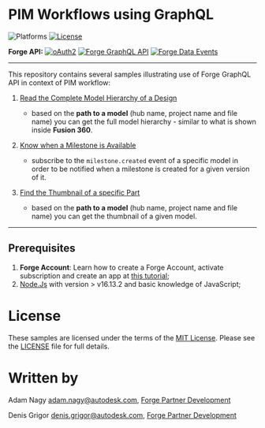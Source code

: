 # PIM Workflows using GraphQL

![Platforms](https://img.shields.io/badge/platform-windows%20%7C%20osx%20%7C%20linux-lightgray.svg)
[![License](http://img.shields.io/:license-mit-blue.svg)](http://opensource.org/licenses/MIT)


**Forge API:** [![oAuth2](https://img.shields.io/badge/oAuth2-v2-green.svg)](http://developer-autodesk.github.io/)
[![Forge GraphQL API](https://img.shields.io/badge/Forge%20GraphQL-v1-orange)](https://forge.autodesk.com/en/docs/forgeag/v1/developers_guide/overview/)
[![Forge Data Events](https://img.shields.io/badge/Forge%20Data%20Events-v1-informational)](https://forge.autodesk.com/en/docs/fevnt/v1/developers_guide/overview/)

---

This repository contains several samples illustrating use of Forge GraphQL API in context of PIM workflow:

1. [Read the Complete Model Hierarchy of a Design](./1.Read%20the%20Complete%20Model%20Hierarchy%20of%20a%20Design) 

   -  based on the **path to a model** (hub name, project name and file name) you can get the full model hierarchy - similar to what is shown inside **Fusion 360**.


2. [Know when a Milestone is Available](./2.Know%20When%20a%20New%20Milestone%20is%20Available)
	
   - subscribe to the `milestone.created` event of a specific model in order to be notified when a milestone is created for a given version of it.


3. [Find the Thumbnail of a specific Part](./3.Find%20the%20Thumbnail%20of%20a%20specific%20Part)
   
	-  based on the **path to a model** (hub name, project name and file name) you can get the thumbnail of a given model.

---

## Prerequisites
1. **Forge Account**: Learn how to create a Forge Account, activate subscription and create an app at [this tutorial](http://learnforge.autodesk.io/#/account/);
2. [Node.Js](https://nodejs.org) with version > v16.13.2 and basic knowledge of JavaScript;


# License

These samples are licensed under the terms of the [MIT License](http://opensource.org/licenses/MIT). Please see the [LICENSE](LICENSE) file for full details.

# Written by

Adam Nagy [adam.nagy@autodesk.com](adam.nagy@autodesk.com), [Forge Partner Development](http://forge.autodesk.com)

Denis Grigor [denis.grigor@autodesk.com](denis.grigor@autodesk.com), [Forge Partner Development](http://forge.autodesk.com)
